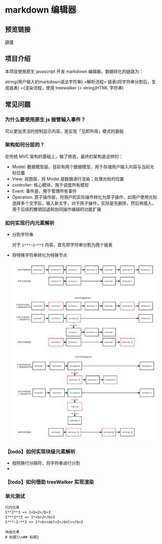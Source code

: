 # markdown 编辑器

## 预览链接

[链接](https://wojiaofengzhongzhuifeng.github.io/markdown-editor/)

## 项目介绍

本项目使用原生 javascript 开发 markdown 编辑器，数据转化的链路为：

string(用户输入的markdown语法字符串) =解析流程> 链表(将字符串分割后，生成链表) =(渲染流程，使用 treewalker )> string(HTML 字符串)

## 常见问题

### 为什么要使用原生 js 接管输入事件？

可以更加灵活的控制显示内容，是实现「见即所得」模式的基础

### 架构如何分层的？

在传统 MVC 架构的基础上，做了修改，最终的架构是这样的：

- Model: 数据模型层，目前有两个数据模型，用于存储用户输入内容与当前光标位置
- View: 视图层，将 Model 层数据进行渲染；处理光标的位置
- controller: 核心模块，用于调度所有模型
- Event: 事件层，用于管理所有事件
- Operation: 原子操作层，将用户的实际操作转化为原子操作，如用户使用光标选择多个文字后，输入新文字，对于原子操作，实际是先删除，然后再插入，用于后续的撤销回退和协同操作编辑的功能扩展

### 如何实现行内元素解析

- 分割字符串

    对于 `1***~2~**3` 内容，首先把字符串分割为两个链表

- 将特殊字符串转化为特殊节点

  ![](.readme_images/链表.png)

### 【todo】如何实现块级元素解析

- 按照换行分隔符，将字符串进行分割
- 

### 【todo】如何借助 treeWalker 实现渲染

### 单元测试
```text
行内元素
1**2**3 => 1<b>2</b>3
1***2**3 => 1*<b>2</b>3
1***~2~**3 => 1*<b><del>2</del></b>3

块级元素
# 标题1\n## 标题2 
```



